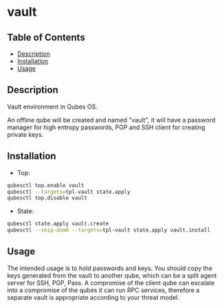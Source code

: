 # vault

## Table of Contents

* [Description](#description)
* [Installation](#installation)
* [Usage](#usage)

## Description

Vault environment in Qubes OS.

An offline qube will be created and named "vault", it will have a password
manager for high entropy passwords, PGP and SSH client for creating private
keys.

## Installation

- Top:
```sh
qubesctl top.enable vault
qubesctl --targets=tpl-vault state.apply
qubesctl top.disable vault
```

- State:
```sh
qubesctl state.apply vault.create
qubesctl --skip-dom0 --targets=tpl-vault state.apply vault.install
```

## Usage

The intended usage is to hold passwords and keys. You should copy the keys
generated from the vault to another qube, which can be a split agent
server for SSH, PGP, Pass. A compromise of the client qube can escalate into a
compromise of the qubes it can run RPC services, therefore a separate vault is
appropriate according to your threat model.
